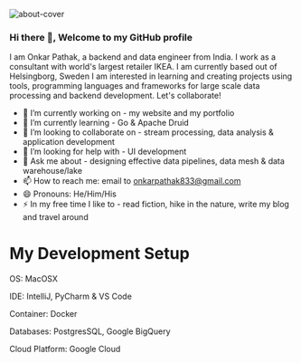 ![about-cover](https://user-images.githubusercontent.com/6473915/174388569-12024625-733c-4cbb-81ff-d914bce8dedb.png)
### Hi there 👋, Welcome to my GitHub profile

I am Onkar Pathak, a backend and data engineer from India. I work as a consultant with world's largest retailer IKEA. I am currently based out of Helsingborg, Sweden I am interested in learning and creating projects using tools, programming languages and frameworks for large scale data processing and backend development. Let's collaborate!


- 🔭 I’m currently working on - my website and my portfolio
- 🌱 I’m currently learning - Go & Apache Druid
- 👯 I’m looking to collaborate on - stream processing, data analysis & application development
- 🤔 I’m looking for help with - UI development
- 💬 Ask me about - designing effective data pipelines, data mesh & data warehouse/lake
- 📫 How to reach me: email to onkarpathak833@gmail.com
- 😄 Pronouns: He/Him/His
- ⚡ In my free time I like to - read fiction, hike in the nature, write my blog and travel around

# My Development Setup

OS: MacOSX

IDE: IntelliJ, PyCharm & VS Code

Container: Docker

Databases: PostgresSQL, Google BigQuery

Cloud Platform: Google Cloud
